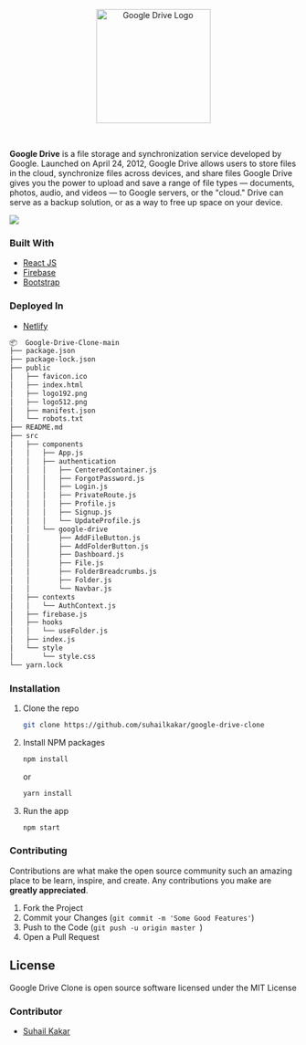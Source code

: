 <p align="center">
    <img width="200" height="auto" src="https://1000logos.net/wp-content/uploads/2021/04/Google-Drive-logo.png" alt="Google Drive Logo" />
</p>
   
   <br>
   
**Google Drive** is a file storage and synchronization service developed by Google. Launched on April 24, 2012, Google Drive allows users to store files in the cloud, synchronize files across devices, and share files
Google Drive gives you the power to upload and save a range of file types — documents, photos, audio, and videos — to Google servers, or the "cloud." Drive can serve as a backup solution, or as a way to free up space on your device.


 <img src="https://i.ibb.co/M52xnzX/screely-1624025703912.png" />





### Built With
* [React JS](https://reactjs.org/)
* [Firebase](https://firebase.google.com/)
* [Bootstrap](https://react-bootstrap.github.io/)

### Deployed In
* [Netlify](https://netlify.com/)

```bash
📦  Google-Drive-Clone-main
├── package.json
├── package-lock.json
├── public
│   ├── favicon.ico
│   ├── index.html
│   ├── logo192.png
│   ├── logo512.png
│   ├── manifest.json
│   └── robots.txt
├── README.md
├── src
│   ├── components
│   │   ├── App.js
│   │   ├── authentication
│   │   │   ├── CenteredContainer.js
│   │   │   ├── ForgotPassword.js
│   │   │   ├── Login.js
│   │   │   ├── PrivateRoute.js
│   │   │   ├── Profile.js
│   │   │   ├── Signup.js
│   │   │   └── UpdateProfile.js
│   │   └── google-drive
│   │       ├── AddFileButton.js
│   │       ├── AddFolderButton.js
│   │       ├── Dashboard.js
│   │       ├── File.js
│   │       ├── FolderBreadcrumbs.js
│   │       ├── Folder.js
│   │       └── Navbar.js
│   ├── contexts
│   │   └── AuthContext.js
│   ├── firebase.js
│   ├── hooks
│   │   └── useFolder.js
│   ├── index.js
│   └── style
│       └── style.css
└── yarn.lock
```

### Installation

1. Clone the repo
   ```sh
   git clone https://github.com/suhailkakar/google-drive-clone
   ```
2. Install NPM packages
   ```sh
   npm install
   ```
   or 
   
     ```sh
   yarn install
   ```
3. Run the app
   ```sh
   npm start
   ```
   
   

### Contributing

Contributions are what make the open source community such an amazing place to be learn, inspire, and create. Any contributions you make are **greatly appreciated**.

1. Fork the Project
3. Commit your Changes (`git commit -m 'Some Good Features'`)
4. Push to the Code (`git push -u origin master `)
5. Open a Pull Request


## License

Google Drive Clone is open source software licensed under the MIT License

### Contributor

* [Suhail Kakar](https://suhailkakar.com)
